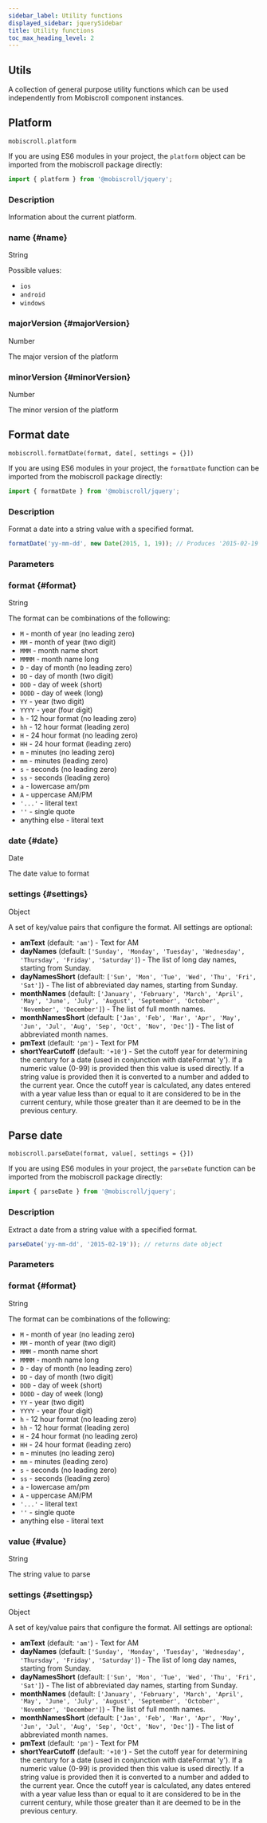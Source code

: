 ```yaml
---
sidebar_label: Utility functions
displayed_sidebar: jquerySidebar
title: Utility functions
toc_max_heading_level: 2
---
```


## Utils

A collection of general purpose utility functions which can be used independently from Mobiscroll component instances.

## Platform

`mobiscroll.platform`

If you are using ES6 modules in your project, the `platform` object can be imported from the mobiscroll package directly:

```jsx
import { platform } from '@mobiscroll/jquery';
```

### Description

Information about the current platform.

<div className="option-list">

### name {#name}

String

Possible values:
* `ios`
* `android`
* `windows`

### majorVersion {#majorVersion}

Number

The major version of the platform

### minorVersion {#minorVersion}

Number

The minor version of the platform

</div>

## Format date

`mobiscroll.formatDate(format, date[, settings = {}])`

If you are using ES6 modules in your project, the `formatDate` function can be imported from the mobiscroll package directly:

```jsx
import { formatDate } from '@mobiscroll/jquery';
```

### Description

Format a date into a string value with a specified format.

```jsx title="Example"
formatDate('yy-mm-dd', new Date(2015, 1, 19)); // Produces '2015-02-19'
```

### Parameters

<div className="option-list">

### format {#format}

String

The format can be combinations of the following:
* `M` - month of year (no leading zero)
* `MM` - month of year (two digit)
* `MMM` - month name short
* `MMMM` - month name long
* `D` - day of month (no leading zero)
* `DD` - day of month (two digit)
* `DDD` - day of week (short)
* `DDDD` - day of week (long)
* `YY` - year (two digit)
* `YYYY` - year (four digit)
* `h` - 12 hour format (no leading zero)
* `hh` - 12 hour format (leading zero)
* `H` - 24 hour format (no leading zero)
* `HH` - 24 hour format (leading zero)
* `m` - minutes (no leading zero)
* `mm` - minutes (leading zero)
* `s` - seconds (no leading zero)
* `ss` - seconds (leading zero)
* `a` - lowercase am/pm
* `A` - uppercase AM/PM
* `'...'` - literal text
* `''` - single quote
* anything else - literal text

### date {#date}

Date

The date value to format

### settings {#settings}

Object

A set of key/value pairs that configure the format. All settings are optional:
* **amText** (default: `'am'`) - Text for AM
* **dayNames** (default: `['Sunday', 'Monday', 'Tuesday', 'Wednesday', 'Thursday', 'Friday', 'Saturday']`) - The list of long day names, starting from Sunday.
* **dayNamesShort** (default: `['Sun', 'Mon', 'Tue', 'Wed', 'Thu', 'Fri', 'Sat']`) - The list of abbreviated day names, starting from Sunday.
* **monthNames** (default: `['January', 'February', 'March', 'April', 'May', 'June', 'July', 'August', 'September', 'October', 'November', 'December']`) - The list of full month names.
* **monthNamesShort** (default: `['Jan', 'Feb', 'Mar', 'Apr', 'May', 'Jun', 'Jul', 'Aug', 'Sep', 'Oct', 'Nov', 'Dec']`) - The list of abbreviated month names.
* **pmText** (default: `'pm'`) - Text for PM
* **shortYearCutoff** (default: `'+10'`) - Set the cutoff year for determining the century for a date (used in conjunction with dateFormat 'y'). If a numeric value (0-99) is provided then this value is used directly. If a string value is provided then it is converted to a number and added to the current year. Once the cutoff year is calculated, any dates entered with a year value less than or equal to it are considered to be in the current century, while those greater than it are deemed to be in the previous century.

</div>

## Parse date

`mobiscroll.parseDate(format, value[, settings = {}])`

If you are using ES6 modules in your project, the `parseDate` function can be imported from the mobiscroll package directly:

```jsx
import { parseDate } from '@mobiscroll/jquery';
```

### Description

Extract a date from a string value with a specified format.

```jsx title="Example"
parseDate('yy-mm-dd', '2015-02-19')); // returns date object
```

### Parameters

<div className="option-list">

### format {#format}

String

The format can be combinations of the following:
* `M` - month of year (no leading zero)
* `MM` - month of year (two digit)
* `MMM` - month name short
* `MMMM` - month name long
* `D` - day of month (no leading zero)
* `DD` - day of month (two digit)
* `DDD` - day of week (short)
* `DDDD` - day of week (long)
* `YY` - year (two digit)
* `YYYY` - year (four digit)
* `h` - 12 hour format (no leading zero)
* `hh` - 12 hour format (leading zero)
* `H` - 24 hour format (no leading zero)
* `HH` - 24 hour format (leading zero)
* `m` - minutes (no leading zero)
* `mm` - minutes (leading zero)
* `s` - seconds (no leading zero)
* `ss` - seconds (leading zero)
* `a` - lowercase am/pm
* `A` - uppercase AM/PM
* `'...'` - literal text
* `''` - single quote
* anything else - literal text

### value {#value}

String

The string value to parse

### settings {#settingsp}

Object

A set of key/value pairs that configure the format. All settings are optional:
* **amText** (default: `'am'`) - Text for AM
* **dayNames** (default: `['Sunday', 'Monday', 'Tuesday', 'Wednesday', 'Thursday', 'Friday', 'Saturday']`) - The list of long day names, starting from Sunday.
* **dayNamesShort** (default: `['Sun', 'Mon', 'Tue', 'Wed', 'Thu', 'Fri', 'Sat']`) - The list of abbreviated day names, starting from Sunday.
* **monthNames** (default: `['January', 'February', 'March', 'April', 'May', 'June', 'July', 'August', 'September', 'October', 'November', 'December']`) - The list of full month names.
* **monthNamesShort** (default: `['Jan', 'Feb', 'Mar', 'Apr', 'May', 'Jun', 'Jul', 'Aug', 'Sep', 'Oct', 'Nov', 'Dec']`) - The list of abbreviated month names.
* **pmText** (default: `'pm'`) - Text for PM
* **shortYearCutoff** (default: `'+10'`) - Set the cutoff year for determining the century for a date (used in conjunction with dateFormat 'y'). If a numeric value (0-99) is provided then this value is used directly. If a string value is provided then it is converted to a number and added to the current year. Once the cutoff year is calculated, any dates entered with a year value less than or equal to it are considered to be in the current century, while those greater than it are deemed to be in the previous century.

</div>